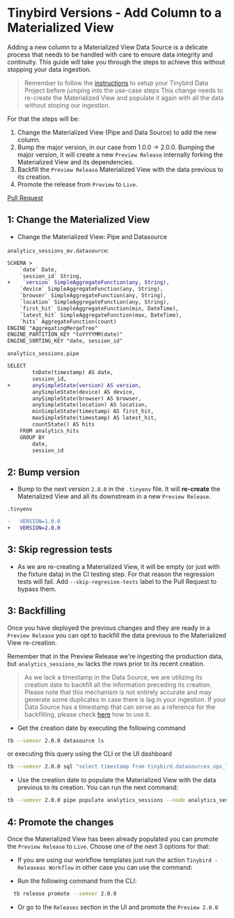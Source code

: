 # Tinybird Versions - Add Column to a Materialized View

Adding a new column to a Materialized View Data Source is a delicate process that needs to be handled with care to ensure data integrity and continuity. This guide will take you through the steps to achieve this without stopping your data ingestion.

> Remember to follow the [instructions](../README.md) to setup your Tinybird Data Project before jumping into the use-case steps
This change needs to re-create the Materialized View and populate it again with all the data without stoping our ingestion.

For that the steps will be:

1. Change the Materialized View (Pipe and Data Source) to add the new column.
2. Bump the major version, in our case from 1.0.0 -> 2.0.0. Bumping the major version, it will create a new `Preview Release` internally forking the Materialized View and its dependencies.
3. Backfill the `Preview Release` Materialized View with the data previous to its creation.
4. Promote the release from `Preview` to `Live`.

[Pull Request](https://github.com/tinybirdco/use-case-examples/pull/209/files)

## 1: Change the Materialized View

- Change the Materialized View: Pipe and Datasource

`analytics_sessions_mv.datasource`:
```diff
SCHEMA >
    `date` Date,
    `session_id` String,
+    `version` SimpleAggregateFunction(any, String),
    `device` SimpleAggregateFunction(any, String),
    `browser` SimpleAggregateFunction(any, String),
    `location` SimpleAggregateFunction(any, String),
    `first_hit` SimpleAggregateFunction(min, DateTime),
    `latest_hit` SimpleAggregateFunction(max, DateTime),
    `hits` AggregateFunction(count)
ENGINE "AggregatingMergeTree"
ENGINE_PARTITION_KEY "toYYYYMM(date)"
ENGINE_SORTING_KEY "date, session_id"
```

`analytics_sessions.pipe`
```diff
SELECT
        toDate(timestamp) AS date,
        session_id,
+       anySimpleState(version) AS version,
        anySimpleState(device) AS device,
        anySimpleState(browser) AS browser,
        anySimpleState(location) AS location,
        minSimpleState(timestamp) AS first_hit,
        maxSimpleState(timestamp) AS latest_hit,
        countState() AS hits
    FROM analytics_hits
    GROUP BY
        date,
        session_id
```

## 2: Bump version
- Bump to the next version `2.0.0` in the `.tinyenv` file. It will **re-create** the Materialized View and all its downstream in a new `Preview Release`. 

`.tinyenv`
  ```diff
-   VERSION=1.0.0
+   VERSION=2.0.0
  ```

## 3: Skip regression tests
- As we are re-creating a Materialized View, it will be empty (or just with the fixture data) in the CI testing step. For that reason the regression tests will fail. Add `--skip-regresion-tests` label to the Pull Request to bypass them.


## 3: Backfilling 

Once you have deployed the previous changes and they are ready in a `Preview Release` you can opt to backfill the data previous to the Materialized View re-creation.

Remember that in the Preview Release we're ingesting the production data, but `analytics_sessions_mv` lacks the rows prior to its recent creation.

> As we lack a timestamp in the Data Source, we are utilizing its creation date to backfill all the information preceding its creation. Please note that this mechanism is not entirely accurate and may generate some duplicates in case there is lag in your ingestion. If your Data Source has a timestamp that can serve as a reference for the backfilling, please check [here]([add_nullable_column_to_landing_data_source](https://github.com/tinybirdco/use-case-examples/tree/main/change_sorting_key_landing_data_source)) how to use it.

- Get the creation date by executing the following command
```sh
tb --semver 2.0.0 datasource ls
```
or executing this query using the CLI or the UI dashboard

```sh
tb --semver 2.0.0 sql "select timestamp from tinybird.datasources_ops_log where event_type = 'create' and datasource_name = 'analytics_sessions_mv' order by timestamp desc limit 1"
```

- Use the creation date to populate the Materialized View with the data previous to its creation. You can run the next command:
```sh
tb --semver 2.0.0 pipe populate analytics_sessions --node analytics_sessions_1 --sql-condition "timestamp < '$CREATED_AT' --wait
```

## 4: Promote the changes
Once the Materialized View has been already populated you can promote the `Preview Release` to `Live`. Choose one of the next 3 options for that:
- If you are using our workflow templates just run the action `Tinybird - Releaseas Workflow` in other case you can use the command:
  
- Run the following command from the CLI:
  
```sh
  tb release promote --semver 2.0.0
```
- Or go to the `Releases` section in the UI and promote the `Preview 2.0.0`
